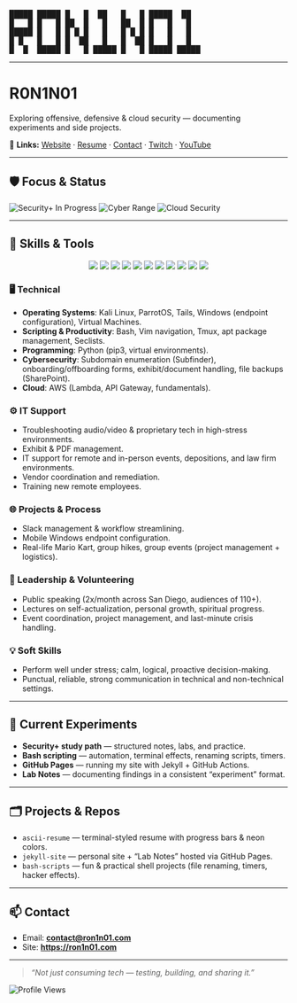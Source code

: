 <!-- Profile README for @RON1N01 -->

<pre>
█████ █████ █   █  ██   █   █ █████  ██  
█   █ █   █ ██  █   █   ██  █ █   █   █  
█████ █   █ █ █ █   █   █ █ █ █   █   █  
█ █   █   █ █  ██   █   █  ██ █   █   █  
█  █  █████ █   █ █████ █   █ █████ █████
</pre>


---

# R0N1N01

Exploring offensive, defensive & cloud security — documenting experiments and side projects.  

🔗 **Links:** [Website](https://ron1n01.com) · [Resume](https://ron1n01.github.io) · [Contact](mailto:contact@ron1n01.com) · [Twitch](https://www.twitch.tv/ron1n0101) · [YouTube](https://www.youtube.com/@RON1N01-01)

---

## 🛡️ Focus & Status
![Security+ In Progress](https://img.shields.io/badge/Security%2B-In%20Progress-blue)
![Cyber Range](https://img.shields.io/badge/TryHackMe-Active-green)
![Cloud Security](https://img.shields.io/badge/Cloud-Soon-informational)

---

## 🔧 Skills & Tools

<p align="center">
  <img src="https://img.shields.io/badge/Linux-000?style=for-the-badge&logo=linux"/>
  <img src="https://img.shields.io/badge/Kali_Linux-557C94?style=for-the-badge&logo=kali-linux"/>
  <img src="https://img.shields.io/badge/ParrotOS-6FADCF?style=for-the-badge&logo=linux"/>
  <img src="https://img.shields.io/badge/Tmux-1BB91F?style=for-the-badge&logo=tmux"/>
  <img src="https://img.shields.io/badge/Vim-019733?style=for-the-badge&logo=vim"/>
  <img src="https://img.shields.io/badge/Python-3776AB?style=for-the-badge&logo=python"/>
  <img src="https://img.shields.io/badge/Bash-121011?style=for-the-badge&logo=gnu-bash"/>
  <img src="https://img.shields.io/badge/Git-F05032?style=for-the-badge&logo=git"/>
  <img src="https://img.shields.io/badge/GitHub-181717?style=for-the-badge&logo=github"/>
  <img src="https://img.shields.io/badge/AWS-232F3E?style=for-the-badge&logo=amazon-aws"/>
  <img src="https://img.shields.io/badge/Networking-00599C?style=for-the-badge&logo=cisco"/>
</p>

### 🖥️ Technical
- **Operating Systems**: Kali Linux, ParrotOS, Tails, Windows (endpoint configuration), Virtual Machines.  
- **Scripting & Productivity**: Bash, Vim navigation, Tmux, apt package management, Seclists.  
- **Programming**: Python (pip3, virtual environments).  
- **Cybersecurity**: Subdomain enumeration (Subfinder), onboarding/offboarding forms, exhibit/document handling, file backups (SharePoint).  
- **Cloud**: AWS (Lambda, API Gateway, fundamentals).  

### ⚙️ IT Support
- Troubleshooting audio/video & proprietary tech in high-stress environments.  
- Exhibit & PDF management.  
- IT support for remote and in-person events, depositions, and law firm environments.  
- Vendor coordination and remediation.  
- Training new remote employees.  

### 🌐 Projects & Process
- Slack management & workflow streamlining.  
- Mobile Windows endpoint configuration.  
- Real-life Mario Kart, group hikes, group events (project management + logistics).  

### 🎤 Leadership & Volunteering
- Public speaking (2x/month across San Diego, audiences of 110+).  
- Lectures on self-actualization, personal growth, spiritual progress.  
- Event coordination, project management, and last-minute crisis handling.  

### 💡 Soft Skills
- Perform well under stress; calm, logical, proactive decision-making.  
- Punctual, reliable, strong communication in technical and non-technical settings.  

---

## 🧪 Current Experiments
- **Security+ study path** — structured notes, labs, and practice.  
- **Bash scripting** — automation, terminal effects, renaming scripts, timers.  
- **GitHub Pages** — running my site with Jekyll + GitHub Actions.  
- **Lab Notes** — documenting findings in a consistent “experiment” format.   

---

## 🗂️ Projects & Repos
- `ascii-resume` — terminal-styled resume with progress bars & neon colors.  
- `jekyll-site` — personal site + “Lab Notes” hosted via GitHub Pages.  
- `bash-scripts` — fun & practical shell projects (file renaming, timers, hacker effects).  

---

## 📫 Contact
- Email: **contact@ron1n01.com**  
- Site: **https://ron1n01.com**

---

> _“Not just consuming tech — testing, building, and sharing it.”_

![Profile Views](https://komarev.com/ghpvc/?username=RON1N01&color=grey)
